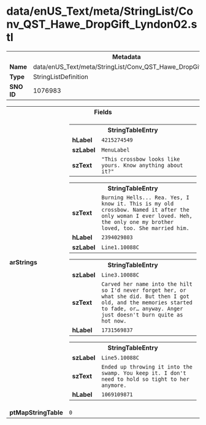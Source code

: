 <h1>data/enUS_Text/meta/StringList/Conv_QST_Hawe_DropGift_Lyndon02.stl</h1><table><tr><th colspan="100%">Metadata</th></tr><tr><td><b>Name</b></td><td>data/enUS_Text/meta/StringList/Conv_QST_Hawe_DropGift_Lyndon02.stl</td></tr><tr><td><b>Type</b></td><td>StringListDefinition</td></tr><tr><td><b>SNO ID</b></td><td>1076983</td></tr></table>

<table><tr><th colspan="100%">Fields</th></tr><tr><td><b>arStrings</b></td><td><table><tr><th colspan="100%">StringTableEntry</th></tr><tr><td><b>hLabel</b></td><td><code>4215274549</code></td></tr><tr><td><b>szLabel</b></td><td><code>MenuLabel</code></td></tr><tr><td><b>szText</b></td><td><code>"This crossbow looks like yours. Know anything about it?"</code></td></tr></table>


<table><tr><th colspan="100%">StringTableEntry</th></tr><tr><td><b>szText</b></td><td><code>Burning Hells... Rea. Yes, I know it. This is my old crossbow. Named it after the only woman I ever loved. Heh, the only one my brother loved, too. She married him.</code></td></tr><tr><td><b>hLabel</b></td><td><code>2394029803</code></td></tr><tr><td><b>szLabel</b></td><td><code>Line1.10088C</code></td></tr></table>


<table><tr><th colspan="100%">StringTableEntry</th></tr><tr><td><b>szLabel</b></td><td><code>Line3.10088C</code></td></tr><tr><td><b>szText</b></td><td><code>Carved her name into the hilt so I'd never forget her, or what she did. But then I got old, and the memories started to fade, or… anyway. Anger just doesn't burn quite as hot now.</code></td></tr><tr><td><b>hLabel</b></td><td><code>1731569837</code></td></tr></table>


<table><tr><th colspan="100%">StringTableEntry</th></tr><tr><td><b>szLabel</b></td><td><code>Line5.10088C</code></td></tr><tr><td><b>szText</b></td><td><code>Ended up throwing it into the swamp. You keep it. I don't need to hold so tight to her anymore.</code></td></tr><tr><td><b>hLabel</b></td><td><code>1069109871</code></td></tr></table>


</td></tr><tr><td><b>ptMapStringTable</b></td><td><code>0</code></td></tr></table>

